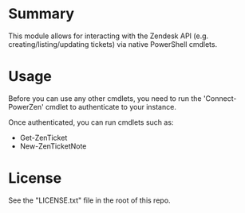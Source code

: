 # Summary

This module allows for interacting with the Zendesk API (e.g. creating/listing/updating tickets) via native PowerShell cmdlets.

# Usage

Before you can use any other cmdlets, you need to run the 'Connect-PowerZen' cmdlet to authenticate to your instance.

Once authenticated, you can run cmdlets such as:

- Get-ZenTicket
- New-ZenTicketNote

# License

See the "LICENSE.txt" file in the root of this repo.